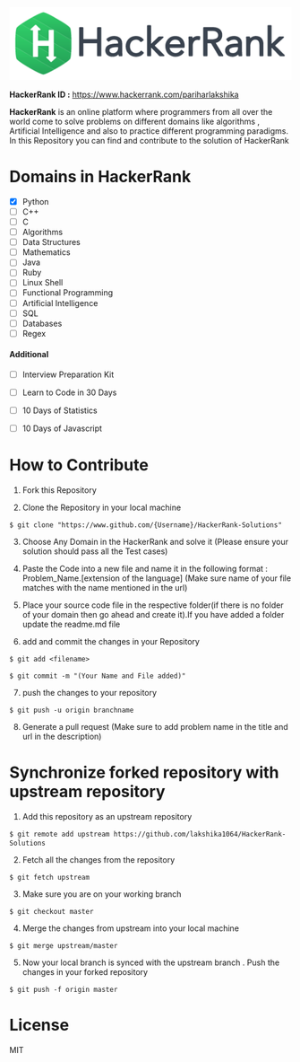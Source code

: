 ![Hackerank Logo](/Images/HackerRankLogo.png)

**HackerRank ID :** <https://www.hackerrank.com/pariharlakshika>

 **HackerRank** is an online platform where programmers from all over the world come to solve problems on different domains like algorithms , Artificial Intelligence and also to practice different programming paradigms.  
 In this Repository you can find and contribute to the solution of HackerRank 


# Domains in HackerRank


 

 - [x] Python
 - [ ] C++
 - [ ] C
 - [ ] Algorithms
 - [ ] Data Structures
 - [ ] Mathematics
 - [ ] Java
 - [ ] Ruby
 - [ ] Linux Shell
 - [ ] Functional Programming
 - [ ] Artificial Intelligence
 - [ ] SQL
 - [ ] Databases 
 - [ ] Regex

#### Additional 

 - [ ] Interview Preparation Kit
 - [ ] Learn to Code in 30 Days
 - [ ] 10 Days of Statistics
 - [ ] 10 Days of Javascript 

 

# How to Contribute 

 1. Fork this Repository
 
 2. Clone the Repository in your local machine
```
$ git clone "https://www.github.com/{Username}/HackerRank-Solutions"
```

 3. Choose Any Domain in the HackerRank and solve it (Please ensure your solution should pass all the Test cases)
 
 4. Paste the Code into a new file and name it in the following format : Problem_Name.[extension of the language] (Make sure name of your file matches with the name mentioned in the url)

 5. Place your source code file in the respective folder(if there is no folder of your domain then go ahead and create it).If you have added a folder update the readme.md file

 6. add and commit the changes in your Repository
 ```
 $ git add <filename>
 ```
 ```
 $ git commit -m "(Your Name and File added)"
```

 7. push the changes to your repository
 ```
 $ git push -u origin branchname
 ```

 8. Generate a pull request (Make sure to add problem name in the title and url in the description)

# Synchronize forked repository with upstream repository

 1. Add this repository as an upstream repository
 ```
 $ git remote add upstream https://github.com/lakshika1064/HackerRank-Solutions
 ```
 2. Fetch all the changes from the repository
 ```
 $ git fetch upstream
 ```
 3. Make sure you are on your working branch
 
 ```
 $ git checkout master
 ```
 4.  Merge the changes from upstream into your local machine
 
```
$ git merge upstream/master
```
 5. Now your local branch is synced with the upstream branch . Push the changes in your forked repository
 ```
 $ git push -f origin master
 ```

# License 

MIT




